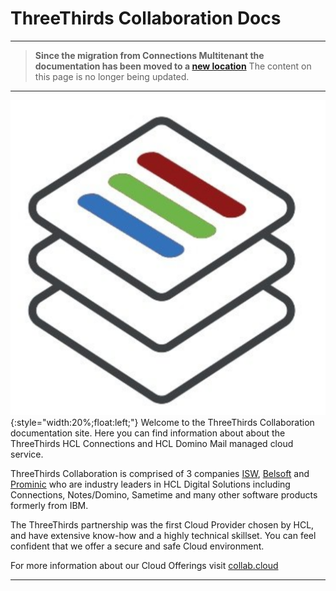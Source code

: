 # ThreeThirds Collaboration Docs

---
>**Since the migration from Connections Multitenant the documentation has been moved to a [new location](https://docs.st.collab.cloud)**
The content on this page is no longer being updated.
---

![logo](assets/images/three-thirds-logo.png){:style="width:20%;float:left;"} Welcome to the ThreeThirds Collaboration documentation site. Here you can find information about about the ThreeThirds HCL Connections and HCL Domino Mail managed cloud service.

ThreeThirds Collaboration is comprised of 3 companies [ISW](https://isw.com.au), [Belsoft](https://www.belsoft-group.ch/en/) and [Prominic](https://prominic.net/) who are industry leaders in HCL Digital Solutions including Connections, Notes/Domino, Sametime and many other software products formerly from IBM.

The ThreeThirds partnership was the first Cloud Provider chosen by HCL, and have extensive know-how and a highly technical skillset. You can feel confident that we offer a secure and safe Cloud environment.

For more information about our Cloud Offerings visit [collab.cloud](https://collab.cloud)

---

